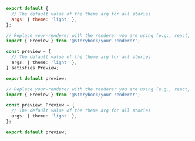 ```js filename=".storybook/preview.js" renderer="common" language="js"
export default {
  // The default value of the theme arg for all stories
  args: { theme: 'light' },
};
```

```ts filename=".storybook/preview.ts" renderer="common" language="ts-4-9"
// Replace your-renderer with the renderer you are using (e.g., react, vue3, angular, etc.)
import { Preview } from '@storybook/your-renderer';

const preview = {
  // The default value of the theme arg for all stories
  args: { theme: 'light' },
} satisfies Preview;

export default preview;
```

```ts filename=".storybook/preview.ts" renderer="common" language="ts"
// Replace your-renderer with the renderer you are using (e.g., react, vue3, angular, etc.)
import { Preview } from '@storybook/your-renderer';

const preview: Preview = {
  // The default value of the theme arg for all stories
  args: { theme: 'light' },
};

export default preview;
```

